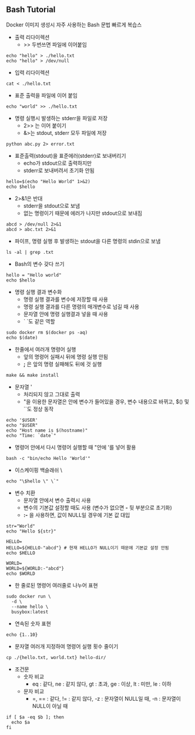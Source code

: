## Bash Tutorial
Docker 이미지 생성시 자주 사용하는 Bash 문법 빠르게 복습스

- 출력 리다이렉션
  - \>\> 두번쓰면 파일에 이어붙임
```
echo "hello" > ./hello.txt
echo "hello" > /dev/null
```
- 입력 리다이렉션
```
cat < ./hello.txt
```
- 표준 출력을 파일에 이어 붙임
```
echo "world" >> ./hello.txt
```
- 명령 실행시 발생하는 stderr을 파일로 저장
  - 2>> 는 이어 붙이기
  - &>는 stdout, stderr 모두 파일에 저장
```
python abc.py 2> error.txt
```
- 표준출력(stdout)을 표준에러(stderr)로 보내버리기
  - echo가 stdout으로 출력하지만
  - stderr로 보내버려서 초기화 안됨
```
hello=$(echo "Hello World" 1>&2)
echo $hello
```
- 2>&1은 반대
  - stderr을 stdout으로 보냄
  - 없는 명령이기 때문에 에러가 나지만 stdout으로 보내짐
```
abcd > /dev/null 2>&1
abcd > abc.txt 2>&1
```
- 파이프, 명령 실행 후 발생하는 stdout을 다른 명령의 stdin으로 보냄
```
ls -al | grep .txt
```
- Bash의 변수 갖다 쓰기
```
hello = "Hello world"
echo $hello
```
- 명령 실행 결과 변수화
  - 명령 실행 결과를 변수에 저장할 때 사용
  - 명령 실행 결과를 다른 명령의 매개변수로 넘길 때 사용
  - 문자열 안에 명령 실행결과 넣을 때 사용
  - \` \`도 같은 역할
```
sudo docker rm $(docker ps -aq)
echo $(date)
```
- 한줄에서 여러개 명령어 실행
  - 앞의 명령어 실패시 뒤에 명령 실행 안됨
  - **;** 은 앞의 명령 실패해도 뒤에 것 실행
```
make && make install
```
- 문자열 '
  - 처리되지 않고 그대로 출력
  - "을 이용한 문자열은 안에 변수가 들어있을 경우, 변수 내용으로 바뀌고, $() 및 \`\`도 정상 동작
```
echo '$USER'
echo "$USER"
echo "Host name is $(hostname)"
echo "Time: `date`"
```
- 명령어 안에서 다시 명령어 실행할 때 "안에 '를 넣어 활용
```
bash -c "bin/echo Hello 'World'"
```
- 이스케이핑 백슬래쉬 \\
```
echo "\$hello \" \`"
```
- 변수 치환
  - 문자열 안에서 변수 출력시 사용
  - 변수의 기본값 설정할 때도 사용 (변수가 없으면 **-** 뒷 부분으로 초기화)
  - **:-** 을 사용하면, 값이 NULL일 경우에 기본 값 대입
```
str="World"
echo "Hello ${str}"

HELLO=
HELLO=${HELLO-"abcd"} # 현재 HELLO가 NULL이기 때문에 기본값 설정 안됨
echo $HELLO

WORLD=
WORLD=${WORLD:-"abcd"}
echo $WORLD
```
- 한 줄로된 명령어 여러줄로 나누어 표현
```
sudo docker run \
  -d \
  --name hello \
  busybox:latest
```
- 연속된 숫자 표현
```
echo {1..10}
```
- 문자열 여러개 지정하여 명령어 실행 횟수 줄이기
```
cp ./{hello.txt, world.txt} hello-dir/
```
- 조건문
  - 숫자 비교
    - eq : 같다, ne : 같지 않다, gt : 초과, ge : 이상, lt : 미만, le : 이하
  - 문자 비교
    - =, == : 같다, != : 같지 않다, -z : 문자열이 NULL일 때, -n : 문자열이 NULL이 아닐 때
```
if [ $a -eq $b ]; then
  echo $a
fi
```

